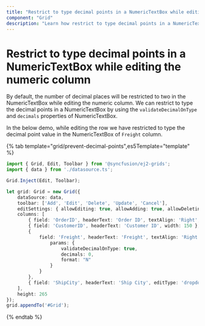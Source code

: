 ```yaml
---
title: "Restrict to type decimal points in a NumericTextBox while editing the numeric column"
component: "Grid"
description: "Learn how restrict to type decimal points in a NumericTextBox while editing the numeric column."
---
```


# Restrict to type decimal points in a NumericTextBox while editing the numeric column

By default, the number of decimal places will be restricted to two in the NumericTextBox while editing the numeric column. We can restrict to type the decimal points in a NumericTextBox by using the `validateDecimalOnType` and `decimals` properties of NumericTextBox.

In the below demo, while editing the row we have restricted to type the decimal point value in the NumericTextBox of `Freight` column.

{% tab template="grid/prevent-decimal-points",es5Template="template" %}

```typescript
import { Grid, Edit, Toolbar } from '@syncfusion/ej2-grids';
import { data } from './datasource.ts';

Grid.Inject(Edit, Toolbar);

let grid: Grid = new Grid({
    dataSource: data,
    toolbar: ['Add', 'Edit', 'Delete', 'Update', 'Cancel'],
    editSettings: { allowEditing: true, allowAdding: true, allowDeleting: true },
    columns: [
        { field: 'OrderID', headerText: 'Order ID', textAlign: 'Right', width: 150, isPrimaryKey: true },
        { field: 'CustomerID', headerText: 'Customer ID', width: 150 },
        {
            field: 'Freight', headerText: 'Freight', textAlign: 'Right', editType: 'numericedit', width: 150, edit: {
                params: {
                    validateDecimalOnType: true,
                    decimals: 0,
                    format: "N"
                }
            }
        },
        { field: 'ShipCity', headerText: 'Ship City', editType: 'dropdownedit', width: 150 }
    ],
    height: 265
});
grid.appendTo('#Grid');

```

{% endtab %}
